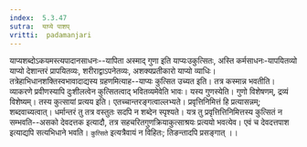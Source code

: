 ```yaml
---
index:  5.3.47
sutra:  याप्ये पाशप्
vritti:  padamanjari
---
```


याप्यशब्दोऽकयमस्त्यपादानसाधनः--यापिता अस्माद् गुणा इति याप्यःउकुत्सितः, अस्ति कर्मसाधनः-यापयितव्यो याप्यो देशान्तरं प्रापयितव्यः, शरीराद्वाऽपनेतव्यः, अशक्यप्रतीकारो याप्यो व्याधिः। तत्रेहाभिधानशक्तिस्वभावादाद्यस्य ग्रहणमित्याह--याप्यः कुत्सित उच्यत इति।
	तत्र कस्मान्न भवतीति। व्याकरणे प्रवीणस्यापि दुःशीलत्वेन कुत्सितत्वाद् भवितव्यमेवेति भावः। यस्य गुणस्येति। गुणो विशेषणम्, द्रव्यं विशेष्यम्। तस्य कुत्सायां प्रत्यय इति। एतच्चान्तरङ्गत्वाल्लभ्यते। प्रवृत्तिनिमित्तं हि प्रत्यासन्नम्; शब्दवाच्यत्वात्। धर्मान्तरं तु तत्र वस्तुतः सदपि न शब्देन स्पृश्यते। यत्र तु प्रवृत्तित्तिनिमित्तस्य कुत्सितं न सम्भवति--असको देवदत्तक इत्यादौ, तत्र सहचरितगुणक्रियाकुत्साश्रयः प्रत्ययो भवत्येव। एवं च देवदत्तपाश इत्याद्यपि सत्यभिधाने भवति।
	`कुत्सिते` इत्यत्रैवायं न विहितः; तिङन्तादपि प्रसङ्गात् ।।

